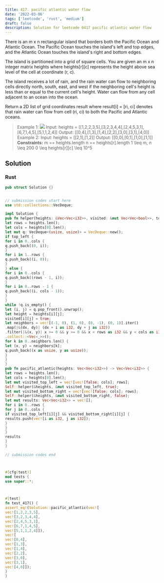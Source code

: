 ```yaml
---
title: 417. pacific atlantic water flow
date: '2022-03-06'
tags: ['leetcode', 'rust', 'medium']
draft: false
description: Solution for leetcode 0417 pacific atlantic water flow
---
```




There is an m x n rectangular island that borders both the Pacific Ocean and Atlantic Ocean. The Pacific Ocean touches the island's left and top edges, and the Atlantic Ocean touches the island's right and bottom edges.

The island is partitioned into a grid of square cells. You are given an m x n integer matrix heights where heights[r][c] represents the height above sea level of the cell at coordinate (r, c).

The island receives a lot of rain, and the rain water can flow to neighboring cells directly north, south, east, and west if the neighboring cell's height is less than or equal to the current cell's height. Water can flow from any cell adjacent to an ocean into the ocean.

Return a 2D list of grid coordinates result where result[i] <TeX>=</TeX> [ri, ci] denotes that rain water can flow from cell (ri, ci) to both the Pacific and Atlantic oceans.



>   Example 1:
>   ![](https://assets.leetcode.com/uploads/2021/06/08/waterflow-grid.jpg)
>   Input: heights <TeX>=</TeX> [[1,2,2,3,5],[3,2,3,4,4],[2,4,5,3,1],[6,7,1,4,5],[5,1,1,2,4]]
>   Output: [[0,4],[1,3],[1,4],[2,2],[3,0],[3,1],[4,0]]
>   Example 2:
>   Input: heights <TeX>=</TeX> [[2,1],[1,2]]
>   Output: [[0,0],[0,1],[1,0],[1,1]]
**Constraints:**
>   	m <TeX>=</TeX><TeX>=</TeX> heights.length
>   	n <TeX>=</TeX><TeX>=</TeX> heights[r].length
>   	1 <TeX>\leq</TeX> m, n <TeX>\leq</TeX> 200
>   	0 <TeX>\leq</TeX> heights[r][c] <TeX>\leq</TeX> 10^5


## Solution


### Rust
```rust
pub struct Solution {}


// submission codes start here
use std::collections::VecDeque;

impl Solution {
pub fn helper(heights: &Vec<Vec<i32>>, visited: &mut Vec<Vec<bool>>, top_left: bool) {
let rows = heights.len();
let cols = heights[0].len();
let mut q: VecDeque<(usize, usize)> = VecDeque::new();
if top_left {
for i in 0..cols {
q.push_back((0, i));
}
for i in 1..rows {
q.push_back((i, 0));
}
} else {
for i in 0..cols {
q.push_back((rows - 1, i));
}
for i in 0..rows - 1 {
q.push_back((i, cols - 1));
}
}
while !q.is_empty() {
let (i, j) = q.pop_front().unwrap();
let height = heights[i][j];
visited[i][j] = true;
let neighbors = vec![(-1, 0), (1, 0), (0, -1), (0, 1)].iter()
.map(|&(dx, dy)| (dx + i as i32, dy + j as i32))
.filter(|&(x, y)| x >= 0 && y >= 0 && x < rows as i32 && y < cols as i32 && heights[x as usize][y as usize] >= height && !visited[x as usize][y as usize])
.collect::<Vec<_>>();
for k in 0..neighbors.len() {
let (x, y) = neighbors[k];
q.push_back((x as usize, y as usize));
}
}
}
pub fn pacific_atlantic(heights: Vec<Vec<i32>>) -> Vec<Vec<i32>> {
let rows = heights.len();
let cols = heights[0].len();
let mut visited_top_left = vec![vec![false; cols]; rows];
Self::helper(&heights, &mut visited_top_left, true);
let mut visited_bottom_right = vec![vec![false; cols]; rows];
Self::helper(&heights, &mut visited_bottom_right, false);
let mut results: Vec<Vec<i32>> = vec![];
for i in 0..rows {
for j in 0..cols {
if visited_top_left[i][j] && visited_bottom_right[i][j] {
results.push(vec![i as i32, j as i32]);
}
}
}
results
}
}

// submission codes end



#[cfg(test)]
mod tests {
use super::*;



#[test]
fn test_417() {
assert_eq!(Solution::pacific_atlantic(vec![
vec![1,2,2,3,5],
vec![3,2,3,4,4],
vec![2,4,5,3,1],
vec![6,7,1,4,5],
vec![5,1,1,2,4]]),
vec![
vec![0,4],
vec![1,3],
vec![1,4],
vec![2,2],
vec![3,0],
vec![3,1],
vec![4,0]]);
}
}

```
